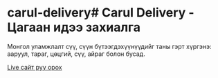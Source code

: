 # carul-delivery# Carul Delivery - Цагаан идээ захиалга

Монгол уламжлалт сүү, сүүн бүтээгдэхүүнүүдийг таны гэрт хүргэнэ: ааруул, тараг, цөцгий, сүү, айраг болон бусад.

[Live сайт руу орох](https://gansukh1111.github.io/carul-delivery/)
